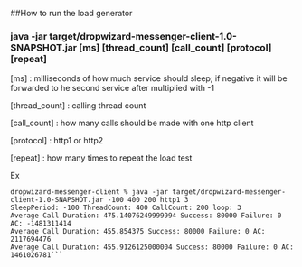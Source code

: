##How to run the load generator 

### java -jar target/dropwizard-messenger-client-1.0-SNAPSHOT.jar [ms] [thread_count] [call_count] [protocol] [repeat]


[ms] : milliseconds of how much service should sleep; if negative it will be forwarded to he second service after multiplied with -1

[thread_count] : calling thread count

[call_count] : how many calls should be made with one http client

[protocol] : http1 or http2

[repeat] : how many times to repeat the load test

Ex
```
dropwizard-messenger-client % java -jar target/dropwizard-messenger-client-1.0-SNAPSHOT.jar -100 400 200 http1 3
SleepPeriod: -100 ThreadCount: 400 CallCount: 200 loop: 3
Average Call Duration: 475.14076249999994 Success: 80000 Failure: 0 AC: -1481311414
Average Call Duration: 455.854375 Success: 80000 Failure: 0 AC: 2117694476
Average Call Duration: 455.9126125000004 Success: 80000 Failure: 0 AC: 1461026781```